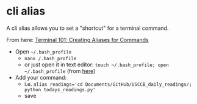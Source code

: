 # cli alias

A cli alias allows you to set a "shortcut" for a terminal command.

From here: [Terminal 101: Creating Aliases for Commands](https://www.techradar.com/how-to/computing/apple/terminal-101-creating-aliases-for-commands-1305638)
- Open `~/.bash_profile`
  - `nano /.bash_profile`
  - or just open it in text editor: `touch ~/.bash_profile; open ~/.bash_profile` (from [here](https://stackoverflow.com/questions/30461201/how-do-i-edit-path-bash-profile-on-osx))
- Add your command:
  - i.e. `alias readings='cd Documents/GitHub/USCCB_daily_readings/; python todays_readings.py'`
  - save
